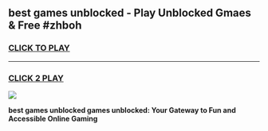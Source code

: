 
## best games unblocked - Play Unblocked Gmaes & Free #zhboh
<h3>
<a href="https://news.freeplayer.one?title=best_games_unblocked&ref=26F">CLICK TO PLAY</a></h3>
<hr>

<h3>
<a href="https://news.freeplayer.one?title=best_games_unblocked&ref=26F">CLICK 2 PLAY</a>
  
</h3>

<a href="https://news.freeplayer.one?title=best_games_unblocked&ref=26F/"><img src="https://clearcache.store/games.png"></a>


**best games unblocked games unblocked: Your Gateway to Fun and Accessible Online Gaming**
